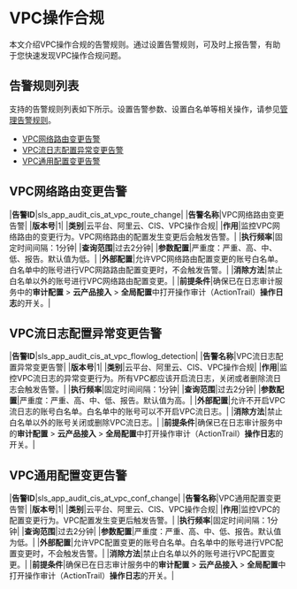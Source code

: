 # VPC操作合规

本文介绍VPC操作合规的告警规则。通过设置告警规则，可及时上报告警，有助于您快速发现VPC操作合规问题。

## 告警规则列表

支持的告警规则列表如下所示。设置告警参数、设置白名单等相关操作，请参见[管理告警规则](/cn.zh-CN/应用中心（App）/日志审计服务/告警/管理告警规则.md)。

-   [VPC网络路由变更告警](#section_yev_fi1_d93)
-   [VPC流日志配置异常变更告警](#section_box_x9p_bme)
-   [VPC通用配置变更告警](#section_6dq_wea_uz4)

## VPC网络路由变更告警

|**告警ID**|sls\_app\_audit\_cis\_at\_vpc\_route\_change|
|**告警名称**|VPC网络路由变更告警|
|**版本号**|1|
|**类别**|云平台、阿里云、CIS、VPC操作合规|
|**作用**|监控VPC网络路由的变更行为。VPC网络路由的配置发生变更后会触发告警。|
|**执行频率**|固定时间间隔：1分钟|
|**查询范围**|过去2分钟|
|**参数配置**|严重度：严重、高、中、低、报告。默认值为低。|
|**外部配置**|允许VPC网络路由配置变更的账号白名单。白名单中的账号进行VPC网路路由配置变更时，不会触发告警。|
|**消除方法**|禁止白名单以外的账号进行VPC网络路由配置变更。|
|**前提条件**|确保已在日志审计服务中的**审计配置** \> **云产品接入** \> **全局配置**中打开操作审计（ActionTrail）**操作日志**的开关。|

## VPC流日志配置异常变更告警

|**告警ID**|sls\_app\_audit\_cis\_at\_vpc\_flowlog\_detection|
|**告警名称**|VPC流日志配置异常变更告警|
|**版本号**|1|
|**类别**|云平台、阿里云、CIS、VPC操作合规|
|**作用**|监控VPC流日志的异常变更行为。所有VPC都应该开启流日志，关闭或者删除流日志会触发告警。|
|**执行频率**|固定时间间隔：1分钟|
|**查询范围**|过去2分钟|
|**参数配置**|严重度：严重、高、中、低、报告。默认值为高。|
|**外部配置**|允许不开启VPC流日志的账号白名单。白名单中的账号可以不开启VPC流日志。|
|**消除方法**|禁止白名单以外的账号关闭或删除VPC流日志。|
|**前提条件**|确保已在日志审计服务中的**审计配置** \> **云产品接入** \> **全局配置**中打开操作审计（ActionTrail）**操作日志**的开关。|

## VPC通用配置变更告警

|**告警ID**|sls\_app\_audit\_cis\_at\_vpc\_conf\_change|
|**告警名称**|VPC通用配置变更告警|
|**版本号**|1|
|**类别**|云平台、阿里云、CIS、VPC操作合规|
|**作用**|监控VPC的配置变更行为。VPC配置发生变更后触发告警。|
|**执行频率**|固定时间间隔：1分钟|
|**查询范围**|过去2分钟|
|**参数配置**|严重度：严重、高、中、低、报告。默认值为低。|
|**外部配置**|允许VPC配置变更的账号白名单。白名单中的账号进行VPC配置变更时，不会触发告警。|
|**消除方法**|禁止白名单以外的账号进行VPC配置变更。|
|**前提条件**|确保已在日志审计服务中的**审计配置** \> **云产品接入** \> **全局配置**中打开操作审计（ActionTrail）**操作日志**的开关。|

